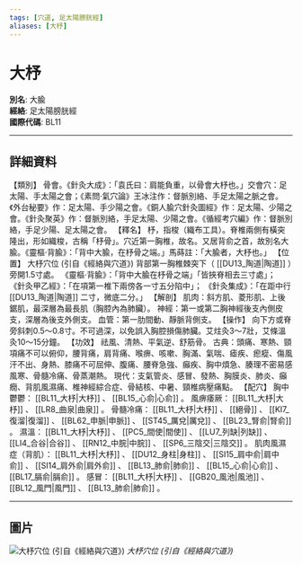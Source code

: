 ```yaml
---
tags: [穴道, 足太陽膀胱經]
aliases: [大杼]
---
```


# 大杼

**別名**: 大腧  
**經絡**: 足太陽膀胱經  
**國際代碼**: BL11  

---

## 詳細資料
【類別】
骨會。《針灸大成》：「袁氏曰：肩能負重，以骨會大杼也。」交會穴：足太陽、手太陽之會；《素問‧氣穴論》王冰注作：督脈別絡、手足太陽之脈之會。《外台秘要》作：足太陽、手少陽之會。《銅人腧穴針灸圖經》作：足太陽、少陽之會。《針灸聚英》作：督脈別絡，手足太陽、少陽之會。《循經考穴編》作：督脈別絡，手足少陽、足太陽之會。
【釋名】
杼，指梭（織布工具）。脊椎兩側有橫突隆出，形如織梭，古稱「杼骨」。穴近第一胸椎，故名。又居背俞之首，故別名大腧。《靈樞‧背腧》：「背中大腧，在杼骨之端。」馬蒔註：「大腧者，大杼也。」
【位置】
大杼穴位 (引自《經絡與穴道》)
背部第一胸椎棘突下（ [[DU13_陶道|陶道]] ）旁開1.5寸處。
《靈樞‧背腧》：「背中大腧在杼骨之端」「皆挾脊相去三寸處」；
《針灸甲乙經》：「在項第一椎下兩傍各一寸五分陷中」；
《針灸集成》：「在距中行 [[DU13_陶道|陶道]] 二寸，微底二分。」
【解剖】
肌肉：斜方肌、菱形肌、上後鋸肌，最深層為最長肌（胸腔內為肺臟）。
神經：第一或第二胸神經後支內側皮支，深層為後支外側支。
血管：第一肋間動、靜脈背側支。
【操作】
向下方或脊旁斜刺0.5～0.8寸。不可過深，以免誤入胸腔損傷肺臟。艾炷灸3～7壯，艾條溫灸10～15分鐘。
【功效】
祛風、清熱、平氣逆、舒筋骨。
古典：頭痛、寒熱、頸項痛不可以俯仰，腰背痛，肩背痛、喉痹、咳嗽、胸滿、氣喘、瘧疾、瘛瘲、傷風汗不出、身熱、膝痛不可屈伸、腹痛、腰脊急強、癲疾、胸中煩急、腠理不密易感風寒、骨髓冷痛、骨蒸潮熱。
現代：支氣管炎、感冒、發熱、胸膜炎、肺炎、癲癇、背肌風濕痛、椎神經綜合症、骨結核、中暑、頸椎病壓痛點。
【配穴】
胸中鬱鬱： [[BL11_大杼|大杼]] 、 [[BL15_心俞|心俞]] 。
風痹痿厥： [[BL11_大杼|大杼]] 、 [[LR8_曲泉|曲泉]] 。
骨髓冷痛： [[BL11_大杼|大杼]] 、 [[絕骨]] 、 [[KI7_復溜|復溜]] 、 [[BL62_申脈|申脈]] 、 [[ST45_厲兌|厲兌]] 、 [[BL23_腎俞|腎俞]] 。
濕溫： [[BL11_大杼|大杼]] 、 [[PC5_間使|間使]] 、 [[LU7_列缺|列缺]] 、 [[LI4_合谷|合谷]] 、 [[RN12_中脘|中脘]] 、 [[SP6_三陰交|三陰交]] 。
肌肉風濕症（背肌）： [[BL11_大杼|大杼]] 、 [[DU12_身柱|身柱]] 、 [[SI15_肩中俞|肩中俞]] 、 [[SI14_肩外俞|肩外俞]] 、 [[BL13_肺俞|肺俞]] 、 [[BL15_心俞|心俞]] 、 [[BL17_膈俞|膈俞]] 。
感冒： [[BL11_大杼|大杼]] 、 [[GB20_風池|風池]] 、 [[BL12_風門|風門]] 、 [[BL13_肺俞|肺俞]] 。

---

## 圖片
![大杼穴位 (引自《經絡與穴道》)](https://yibian.hopto.org/pic/acu/norm/07/dazhu(j&a).jpg)
_大杼穴位 (引自《經絡與穴道》)_

